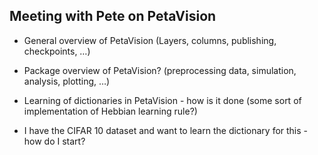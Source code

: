 ## Meeting with Pete on PetaVision	
* General overview of PetaVision (Layers, columns, publishing, checkpoints, …)
* Package overview of PetaVision? (preprocessing data, simulation, analysis, plotting, …)
* Learning of dictionaries in PetaVision - how is it done (some sort of implementation of Hebbian learning rule?)

* I have the CIFAR 10 dataset and want to learn the dictionary for this - how do I start? 